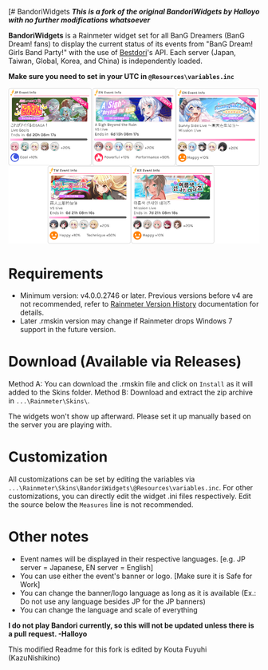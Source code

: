 [# BandoriWidgets
***This is a fork of the original BandoriWidgets by Halloyo with no further modifications whatsoever***

**BandoriWidgets** is a Rainmeter widget set for all BanG Dreamers (BanG Dream! fans) to display the current status of its events from "BanG Dream! Girls Band Party!" with the use of [Bestdori](https://bestdori.com/)'s API. Each server (Japan, Taiwan, Global, Korea, and China) is independently loaded.

**Make sure you need to set in your UTC in `@Resources\variables.inc`**

![alt text](/screenshot.png)

# Requirements
* Minimum version: v4.0.0.2746 or later. Previous versions before v4 are not recommended, refer to [Rainmeter Version History](https://docs.rainmeter.net/history/) documentation for details.
* Later .rmskin version may change if Rainmeter drops Windows 7 support in the future version.

# Download (Available via Releases)
Method A: You can download the .rmskin file and click on `Install` as it will added to the Skins folder.
Method B: Download and extract the zip archive in `...\Rainmeter\Skins\`.

The widgets won't show up afterward. Please set it up manually based on the server you are playing with.


# Customization
All customizations can be set by editing the variables via `...\Rainmeter\Skins\BandoriWidgets\@Resources\variables.inc`.
For other customizations, you can directly edit the widget .ini files respectively. Edit the source below the `Measures` line is not recommended.

# Other notes
* Event names will be displayed in their respective languages. [e.g. JP server = Japanese, EN server = English]
* You can use either the event's banner or logo. [Make sure it is Safe for Work]
* You can change the banner/logo language as long as it is available (Ex.: Do not use any language besides JP for the JP banners)
* You can change the language and scale of everything


**I do not play Bandori currently, so this will not be updated unless there is a pull request. -Halloyo**

This modified Readme for this fork is edited by Kouta Fuyuhi (KazuNishikino)
